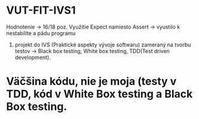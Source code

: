 # VUT-FIT-IVS1

Hodnotenie -> 16/18
poz. Využitie Expect namiesto Assert -> vyustilo k nestabilite a pádu programu

1. projekt do IVS (Praktické aspekty vývoje softwaru) zameraný na tvorbu testov -> Black box testing, White box testing, TDD(Test driven development).

# Väčšina kódu, nie je moja (testy v TDD, kód v White Box testing a Black Box testing.
